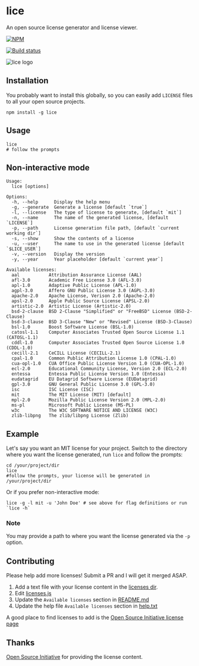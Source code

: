 # lice

An open source license generator and license viewer.

[![NPM](https://nodei.co/npm/lice.png)](https://nodei.co/npm/lice/)

[![Build status](https://travis-ci.org/superkhau/lice.svg?branch=master)](https://travis-ci.org/superkhau/lice)

![lice logo](/data/lice.png)

## Installation
You probably want to install this globally, so you can easily add `LICENSE`
files to all your open source projects.

```
npm install -g lice
```

## Usage
```
lice
# follow the prompts
```

## Non-interactive mode

```
Usage:
  lice [options]

Options:
  -h, --help      Display the help menu
  -g, --generate  Generate a license [default `true`]
  -l, --license   The type of license to generate, [default `mit`]
  -n, --name      The name of the generated license, [default `LICENSE`]
  -p, --path      License generation file path, [default `current working dir`]
  -s, --show      Show the contents of a license
  -u, --user      The name to use in the generated license [default `$LICE_USER`]
  -v, --version   Display the version
  -y, --year      Year placeholder [default `current year`]

Available licenses:
  aal           Attribution Assurance License (AAL)
  afl-3.0       Academic Free License 3.0 (AFL-3.0)
  apl-1.0       Adaptive Public License (APL-1.0)
  agpl-3.0      Affero GNU Public License 3.0 (AGPL-3.0)
  apache-2.0    Apache License, Verison 2.0 (Apache-2.0)
  apsl-2.0      Apple Public Source License (APSL-2.0)
  artistic-2.0  Artistic License (Artistic-2.0)
  bsd-2-clause  BSD 2-Clause "Simplified" or "FreeBSD" License (BSD-2-Clause)
  bsd-3-clause  BSD 3-Clause "New" or "Revised" License (BSD-3-Clause)
  bsl-1.0       Boost Software License (BSL-1.0)
  catosl-1.1    Computer Associates Trusted Open Source License 1.1 (CATOSL-1.1)
  cddl-1.0      Computer Associates Trusted Open Source License 1.0 (CDDL-1.0)
  cecill-2.1    CeCILL License (CECILL-2.1)
  cpal-1.0      Common Public Attribution License 1.0 (CPAL-1.0)
  cua-opl-1.0   CUA Office Public License Version 1.0 (CUA-OPL-1.0)
  ecl-2.0       Educational Community License, Version 2.0 (ECL-2.0)
  entessa       Entessa Public License Version 1.0 (Entessa)
  eudatagrid    EU Datagrid Software License (EUDatagrid)
  gpl-3.0       GNU General Public License 3.0 (GPL-3.0)
  isc           ISC License (ISC)
  mit           The MIT License (MIT) [default]
  mpl-2.0       Mozilla Public License Version 2.0 (MPL-2.0)
  ms-pl         Microsoft Public License (MS-PL)
  w3c           The W3C SOFTWARE NOTICE AND LICENSE (W3C)
  zlib-libpng   The zlib/libpng License (Zlib)
```

## Example
Let's say you want an MIT license for your project. Switch to the directory
where you want the license generated, run `lice` and follow the prompts:

```
cd /your/project/dir
lice
#follow the prompts, your license will be generated in /your/project/dir
```

Or if you prefer non-interactive mode:

```
lice -g -l mit -u 'John Doe' # see above for flag definitions or run `lice -h`
```

### Note
You may provide a path to where you want the license generated via the `-p`
option.

## Contributing
Please help add more licenses! Submit a PR and I will get it merged ASAP.

1. Add a text file with your license content in the [licenses dir](/licenses).
2. Edit [licenses.js](/lib/licenses.js)
3. Update the `Available licenses` section in [README.md](/README.md)
4. Update the help file `Available licenses` section in [help.txt](/data/help.txt)

A good place to find licenses to add is the
[Open Source Initiative license page](http://opensource.org/licenses/alphabetical)

## Thanks
[Open Source Initiative](http://opensource.org/) for providing the license
content.
